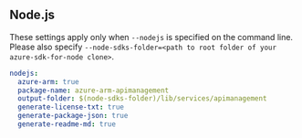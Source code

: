 ## Node.js

These settings apply only when `--nodejs` is specified on the command line.
Please also specify `--node-sdks-folder=<path to root folder of your azure-sdk-for-node clone>`.

``` yaml $(nodejs)
nodejs:
  azure-arm: true
  package-name: azure-arm-apimanagement
  output-folder: $(node-sdks-folder)/lib/services/apimanagement
  generate-license-txt: true
  generate-package-json: true
  generate-readme-md: true
```
